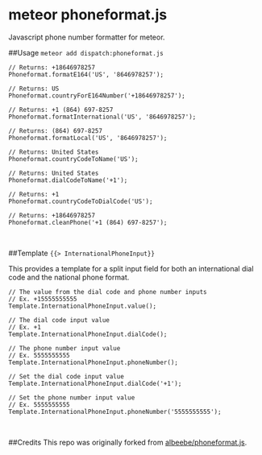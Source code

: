 meteor phoneformat.js
==============

Javascript phone number formatter for meteor.

##Usage
`meteor add dispatch:phoneformat.js`

```
// Returns: +18646978257
Phoneformat.formatE164('US', '8646978257');

// Returns: US
Phoneformat.countryForE164Number('+18646978257');

// Returns: +1 (864) 697-8257
Phoneformat.formatInternational('US', '8646978257');

// Returns: (864) 697-8257
Phoneformat.formatLocal('US', '8646978257');

// Returns: United States
Phoneformat.countryCodeToName('US');

// Returns: United States
Phoneformat.dialCodeToName('+1');

// Returns: +1
Phoneformat.countryCodeToDialCode('US');

// Returns: +18646978257
Phoneformat.cleanPhone('+1 (864) 697-8257');
```

<br>

##Template
`{{> InternationalPhoneInput}}`

This provides a template for a split input field for both an international dial code and the national phone format.

```
// The value from the dial code and phone number inputs
// Ex. +15555555555
Template.InternationalPhoneInput.value();

// The dial code input value
// Ex. +1
Template.InternationalPhoneInput.dialCode();

// The phone number input value
// Ex. 5555555555
Template.InternationalPhoneInput.phoneNumber();

// Set the dial code input value
Template.InternationalPhoneInput.dialCode('+1');

// Set the phone number input value
// Ex. 5555555555
Template.InternationalPhoneInput.phoneNumber('5555555555');
```

<br>

##Credits
This repo was originally forked from [albeebe/phoneformat.js](https://github.com/albeebe/phoneformat.js).
